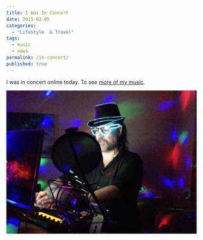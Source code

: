 ```yaml
---
title: I Was In Concert
date: 2015-02-05
categories:
  - "Lifestyle  & Travel"
tags:
  - music
  - news
permalink: /in-concert/
published: true
---
```

I was in concert online today. To see [more of my music](/chr1stopher).

![Me in concert](/assets/images/articles/2015-02-05-Concert.webp)